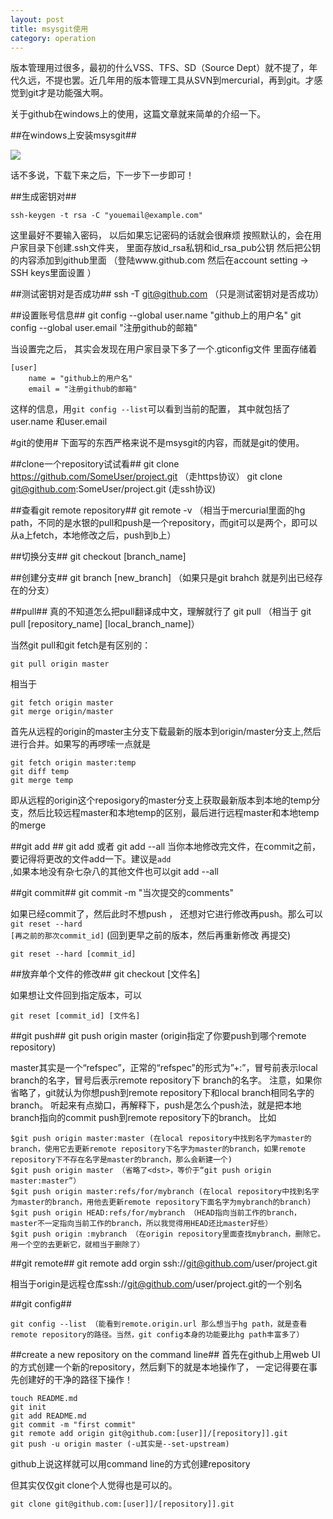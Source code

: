 ```yaml
---
layout: post
title: msysgit使用
category: operation
---
```

版本管理用过很多，最初的什么VSS、TFS、SD（Source Dept）就不提了，年代久远，不提也罢。近几年用的版本管理工具从SVN到mercurial，再到git。才感觉到git才是功能强大啊。

关于github在windows上的使用，这篇文章就来简单的介绍一下。

##在windows上安装msysgit##

![](http://writehappy.qiniudn.com/img/msysgit.png)

话不多说，下载下来之后，下一步下一步即可！

##生成密钥对##

	ssh-keygen -t rsa -C "youemail@example.com"
	
这里最好不要输入密码， 以后如果忘记密码的话就会很麻烦
按照默认的，会在用户家目录下创建.ssh文件夹， 里面存放id_rsa私钥和id_rsa_pub公钥
然后把公钥的内容添加到github里面 （登陆www.github.com 然后在account setting -> SSH keys里面设置  ）

##测试密钥对是否成功##
	ssh -T git@github.com （只是测试密钥对是否成功）

##设置账号信息##
	git config --global user.name "github上的用户名"
	git config --global user.email "注册github的邮箱"

当设置完之后， 其实会发现在用户家目录下多了一个.gticonfig文件 里面存储着

	[user]
		name = "github上的用户名"
		email = "注册github的邮箱"
			 
这样的信息，用<code>git config --list</code>可以看到当前的配置， 其中就包括了user.name  和user.email

#git的使用#
下面写的东西严格来说不是msysgit的内容，而就是git的使用。

##clone一个repository试试看##
	git clone https://github.com/SomeUser/project.git  （走https协议）
	git clone git@github.com:SomeUser/project.git   (走ssh协议)
	
##查看git remote repository##
	git remote -v （相当于mercurial里面的hg path，不同的是水银的pull和push是一个repository，而git可以是两个，即可以从a上fetch，本地修改之后，push到b上）

##切换分支##
	git checkout [branch_name]
	
##创建分支##
	git branch [new_branch] （如果只是git brahch 就是列出已经存在的分支）
	
##pull##
真的不知道怎么把pull翻译成中文，理解就行了
	git pull （相当于 git pull [repository_name] [local_branch_name]）
	
当然git pull和git fetch是有区别的：

	git pull origin master
	
相当于
	
	git fetch origin master
	git merge origin/master
	
首先从远程的origin的master主分支下载最新的版本到origin/master分支上,然后进行合并。如果写的再啰嗦一点就是

	git fetch origin master:temp
	git diff temp
	git merge temp

即从远程的origin这个reposigory的master分支上获取最新版本到本地的temp分支，然后比较远程master和本地temp的区别，最后进行远程master和本地temp的merge

##git add ##
	git add <file> 或者 git add --all
当你本地修改完文件，在commit之前，要记得将更改的文件add一下。建议是<code>add <file></code>,如果本地没有杂七杂八的其他文件也可以git add --all

##git commit##
	git commit -m "当次提交的comments"
	
如果已经commit了，然后此时不想push ， 还想对它进行修改再push。那么可以<code>git reset --hard [再之前的那次commit_id]</code> (回到更早之前的版本，然后再重新修改 再提交)

	git reset --hard [commit_id]

##放弃单个文件的修改##
	git checkout [文件名]
	
如果想让文件回到指定版本，可以

	git reset [commit_id] [文件名]
	
##git push##
	git push origin master (origin指定了你要push到哪个remote repository)
	
master其实是一个“refspec”，正常的“refspec”的形式为”+<src>:<dst>”，冒号前表示local branch的名字，冒号后表示remote repository下 branch的名字。
注意，如果你省略了<dst>，git就认为你想push到remote repository下和local branch相同名字的branch。
听起来有点拗口，再解释下，push是怎么个push法，就是把本地branch指向的commit push到remote repository下的branch。
比如

	$git push origin master:master (在local repository中找到名字为master的branch，使用它去更新remote repository下名字为master的branch，如果remote repository下不存在名字是master的branch，那么会新建一个)
	$git push origin master （省略了<dst>，等价于“git push origin master:master”）
	$git push origin master:refs/for/mybranch (在local repository中找到名字为master的branch，用他去更新remote repository下面名字为mybranch的branch)
	$git push origin HEAD:refs/for/mybranch （HEAD指向当前工作的branch，master不一定指向当前工作的branch，所以我觉得用HEAD还比master好些）
	$git push origin :mybranch （在origin repository里面查找mybranch，删除它。用一个空的去更新它，就相当于删除了）
	
##git remote##
	git remote add orgin ssh://git@github.com/user/project.git
	
相当于origin是远程仓库ssh://git@github.com/user/project.git的一个别名

##git config##

	git config --list （能看到remote.origin.url 那么想当于hg path，就是查看remote repository的路径。当然，git config本身的功能要比hg path丰富多了）

##create a new repository on the command line##
首先在github上用web UI的方式创建一个新的repository，然后剩下的就是本地操作了，
一定记得要在事先创建好的干净的路径下操作！

	touch README.md
	git init
	git add README.md
	git commit -m "first commit"
	git remote add origin git@github.com:[user]]/[repository]].git
	git push -u origin master (-u其实是--set-upstream)

github上说这样就可以用command line的方式创建repository

但其实仅仅git clone个人觉得也是可以的。

	git clone git@github.com:[user]]/[repository]].git










